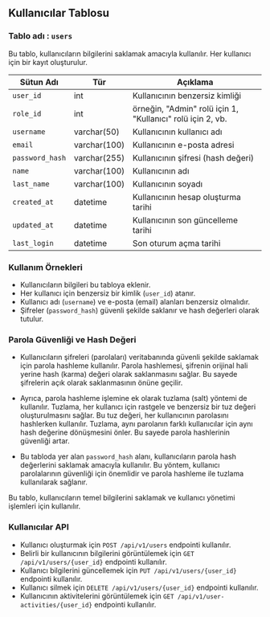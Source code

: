 ## Kullanıcılar Tablosu

### Tablo adı : `users`

Bu tablo, kullanıcıların bilgilerini saklamak amacıyla kullanılır. Her kullanıcı için bir kayıt oluşturulur.

| Sütun Adı     | Tür          | Açıklama                            |
| ------------- | ------------ | ----------------------------------- |
| `user_id`       | int          | Kullanıcının benzersiz kimliği      |
| `role_id`       | int          | örneğin, "Admin" rolü için 1, "Kullanıcı" rolü için 2, vb.     | // FK user_roles
| `username`      | varchar(50)  | Kullanıcının kullanıcı adı          |
| `email`         | varchar(100) | Kullanıcının e-posta adresi         |
| `password_hash` | varchar(255) | Kullanıcının şifresi (hash değeri)  |
| `name`     | varchar(100) | Kullanıcının adı                |
| `last_name`     | varchar(100) | Kullanıcının soyadı                |
| `created_at`    | datetime     | Kullanıcının hesap oluşturma tarihi |
| `updated_at`    | datetime     | Kullanıcının son güncelleme tarihi  |
| `last_login`    | datetime     | Son oturum açma tarihi              |

### Kullanım Örnekleri

- Kullanıcıların bilgileri bu tabloya eklenir.
- Her kullanıcı için benzersiz bir kimlik (``user_id``) atanır.
- Kullanıcı adı (`username`) ve e-posta (email) alanları benzersiz olmalıdır.
- Şifreler (`password_hash`) güvenli şekilde saklanır ve hash değerleri olarak tutulur.

### Parola Güvenliği ve Hash Değeri

- Kullanıcıların şifreleri (parolaları) veritabanında güvenli şekilde saklamak için parola hashleme kullanılır. Parola hashlemesi, şifrenin orijinal hali yerine hash (karma) değeri olarak saklanmasını sağlar. Bu sayede şifrelerin açık olarak saklanmasının önüne geçilir.

- Ayrıca, parola hashleme işlemine ek olarak tuzlama (salt) yöntemi de kullanılır. Tuzlama, her kullanıcı için rastgele ve benzersiz bir tuz değeri oluşturulmasını sağlar. Bu tuz değeri, her kullanıcının parolasını hashlerken kullanılır. Tuzlama, aynı parolanın farklı kullanıcılar için aynı hash değerine dönüşmesini önler. Bu sayede parola hashlerinin güvenliği artar.

- Bu tabloda yer alan `password_hash` alanı, kullanıcıların parola hash değerlerini saklamak amacıyla kullanılır. Bu yöntem, kullanıcı parolalarının güvenliği için önemlidir ve parola hashleme ile tuzlama kullanılarak sağlanır.

Bu tablo, kullanıcıların temel bilgilerini saklamak ve kullanıcı yönetimi işlemleri için kullanılır.

### Kullanıcılar API

- Kullanıcı oluşturmak için `POST /api/v1/users` endpointi kullanılır.
- Belirli bir kullanıcının bilgilerini görüntülemek için `GET /api/v1/users/{user_id}` endpointi kullanılır.
- Kullanıcı bilgilerini güncellemek için `PUT /api/v1/users/{user_id}` endpointi kullanılır.
- Kullanıcı silmek için `DELETE /api/v1/users/{user_id}` endpointi kullanılır.
- Kullanıcının aktivitelerini görüntülemek için `GET /api/v1/user-activities/{user_id}` endpointi kullanılır.

